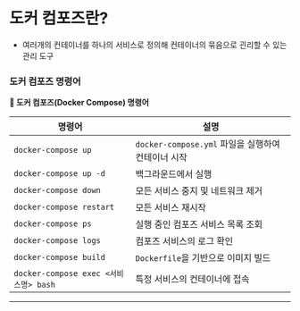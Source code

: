 도커 컴포즈란?
===

- 여러개의 컨테이너를 하나의 서비스로 정의해 컨테이너의 묶음으로 괸리할 수 있는 관리 도구

### 도커 컴포즈 명령어

**🔹 도커 컴포즈(Docker Compose) 명령어**

| 명령어                               | 설명                                    |
|-----------------------------------|---------------------------------------|
| `docker-compose up`               | `docker-compose.yml` 파일을 실행하여 컨테이너 시작 |
| `docker-compose up -d`            | 백그라운드에서 실행                            |
| `docker-compose down`             | 모든 서비스 중지 및 네트워크 제거                   |
| `docker-compose restart`          | 모든 서비스 재시작                            |
| `docker-compose ps`               | 실행 중인 컴포즈 서비스 목록 조회                   |
| `docker-compose logs`             | 컴포즈 서비스의 로그 확인                        |
| `docker-compose build`            | `Dockerfile`을 기반으로 이미지 빌드             |
| `docker-compose exec <서비스명> bash` | 특정 서비스의 컨테이너에 접속                      |

---